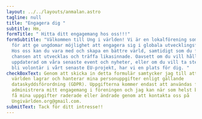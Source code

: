 ```yaml
---
layout: ../../layouts/anmalan.astro
tagline: null
title: "Engagera dig "
subtitle: Hm,
formTitle: " Hitta ditt engagemang hos oss!!!"
formSubtitle: "Välkommen till Ung i världen! Vi är en lokalförening som brinner
  för att ge ungdomar möjlighet att engagera sig i globala utvecklingsfrågor.
  Hos oss kan du vara med och skapa en bättre värld, samtidigt som du får
  chansen att utvecklas och träffa likasinnade. Oavsett om du vill hålla dig
  uppdaterad om våra senaste event och nyheter, eller om du vill ta steget och
  bli volontär i vårt senaste EU-projekt, har vi en plats för dig. "
checkBoxText: Genom att skicka in detta formulär samtycker jag till att Ung i
  världen lagrar och hanterar mina personuppgifter enligt gällande
  dataskyddsförordning (GDPR). Uppgifterna kommer endast att användas för att
  administrera mitt engagemang i föreningen och jag kan när som helst begära att
  få mina uppgifter raderade eller ändrade genom att kontakta oss på
  Ungivärlden.org@gmail.com.
submitText: Tack för ditt intresse!!
---
```

